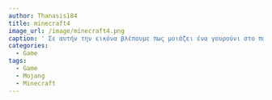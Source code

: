 ```yaml
---
author: Thanasis184
title: minecraft4
image_url: /image/minecraft4.png
caption: ' Σε αυτήν την εικόνα βλέπουμε πως μοιάζει ένα γουρούνι στο παιχνίδι '
categories:
  - Game
tags:
  - Game
  - Mojang
  - Minecraft
---
```

